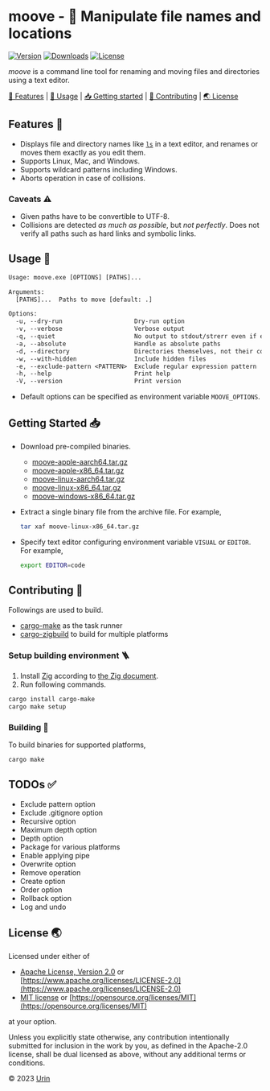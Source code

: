 # moove - 🚚 Manipulate file names and locations

[![Version][image-version]][url-releases]
[![Downloads][image-downloads]][url-latest-release]
[![License][image-license]](#license-)

*moove* is a command line tool for renaming and moving files and directories using a text editor.

[🎨 Features](#features-) \|
[🚀 Usage](#usage-) \|
[📥 Getting started](#getting-started-) \|
[💙 Contributing](#contributing-) \|
[🌏 License](#license-)


## Features 🎨

- Displays file and directory names like [`ls`](https://man7.org/linux/man-pages/man1/ls.1.html) in a text editor,
  and renames or moves them exactly as you edit them.
- Supports Linux, Mac, and Windows.
- Supports wildcard patterns including Windows.
- Aborts operation in case of collisions.

### Caveats ⚠

- Given paths have to be convertible to UTF-8.
- Collisions are detected *as much as possible*, but *not perfectly*.
  Does not verify all paths such as hard links and symbolic links.

## Usage 🚀

```txt
Usage: moove.exe [OPTIONS] [PATHS]...

Arguments:
  [PATHS]...  Paths to move [default: .]

Options:
  -u, --dry-run                    Dry-run option
  -v, --verbose                    Verbose output
  -q, --quiet                      No output to stdout/strerr even if error
  -a, --absolute                   Handle as absolute paths
  -d, --directory                  Directories themselves, not their contents
  -w, --with-hidden                Include hidden files
  -e, --exclude-pattern <PATTERN>  Exclude regular expression pattern
  -h, --help                       Print help
  -V, --version                    Print version
```

- Default options can be specified as environment variable `MOOVE_OPTIONS`.

## Getting Started 📥

- Download pre-compiled binaries.
  - [moove-apple-aarch64.tar.gz](https://github.com/urin/moove/releases/latest/download/moove-apple-aarch64.tar.gz)
  - [moove-apple-x86_64.tar.gz](https://github.com/urin/moove/releases/latest/download/moove-apple-x86_64.tar.gz)
  - [moove-linux-aarch64.tar.gz](https://github.com/urin/moove/releases/latest/download/moove-linux-aarch64.tar.gz)
  - [moove-linux-x86_64.tar.gz](https://github.com/urin/moove/releases/latest/download/moove-linux-x86_64.tar.gz)
  - [moove-windows-x86_64.tar.gz](https://github.com/urin/moove/releases/latest/download/moove-windows-x86_64.tar.gz)

- Extract a single binary file from the archive file.
  For example,
  ```sh
  tar xaf moove-linux-x86_64.tar.gz
  ```

- Specify text editor configuring environment variable `VISUAL` or `EDITOR`.
  For example,
  ```sh
  export EDITOR=code
  ```

## Contributing 💙

Followings are used to build.

- [cargo-make](https://crates.io/crates/cargo-make/) as the task runner
- [cargo-zigbuild](https://crates.io/crates/cargo-zigbuild) to build for multiple platforms

### Setup building environment 🪜

1. Install [Zig](https://ziglang.org/) according to [the Zig document](https://ziglang.org/learn/getting-started/#installing-zig).
2. Run following commands.
```sh
cargo install cargo-make
cargo make setup
```

### Building 🔨

To build binaries for supported platforms,

```sh
cargo make
```

## TODOs ✅

- Exclude pattern option
- Exclude .gitignore option
- Recursive option
- Maximum depth option
- Depth option
- Package for various platforms
- Enable applying pipe
- Overwrite option
- Remove operation
- Create option
- Order option
- Rollback option
- Log and undo

## License 🌏

Licensed under either of

- [Apache License, Version 2.0][url-license-apache] or
  [https://www.apache.org/licenses/LICENSE-2.0](https://www.apache.org/licenses/LICENSE-2.0)
- [MIT license][url-license-mit] or
  [https://opensource.org/licenses/MIT](https://opensource.org/licenses/MIT)

at your option.

Unless you explicitly state otherwise, any contribution intentionally submitted
for inclusion in the work by you, as defined in the Apache-2.0 license, shall be
dual licensed as above, without any additional terms or conditions.

© 2023 [Urin](https://github.com/urin)

<!-- Reference -->

[image-license]: https://img.shields.io/badge/license-MIT%2FApache--2.0-lightgrey?style=flat
[image-downloads]: https://img.shields.io/github/downloads/urin/moove/total?style=flat
[image-version]: https://img.shields.io/github/v/release/urin/moove?style=flat

[url-license-mit]: https://github.com/urin/moove/blob/main/LICENSE-MIT
[url-license-apache]: https://github.com/urin/moove/blob/main/LICENSE-APACHE
[url-latest-release]: https://github.com/urin/moove/releases/latest
[url-releases]: https://github.com/urin/moove/releases
